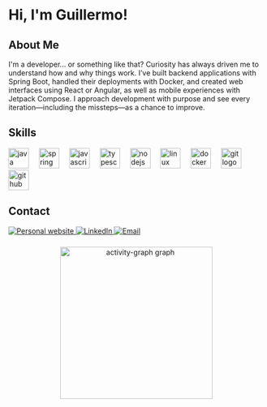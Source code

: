 
# Hi, I'm Guillermo! 


## About Me
I'm a developer... or something like that?
Curiosity has always driven me to understand how and why things work. I’ve built backend applications with Spring Boot, handled their deployments with Docker, and created web interfaces using React or Angular, as well as mobile experiences with Jetpack Compose. I approach development with purpose and see every iteration—including the missteps—as a chance to improve.


## Skills

<div align="left">
  <img src="https://cdn.jsdelivr.net/gh/devicons/devicon/icons/java/java-original.svg" height="40" alt="java logo"  />
  <img width="12" />
  <img src="https://cdn.jsdelivr.net/gh/devicons/devicon/icons/spring/spring-original.svg" height="40" alt="spring logo"  />
  <img width="12" />
  <img src="https://cdn.jsdelivr.net/gh/devicons/devicon/icons/javascript/javascript-original.svg" height="40" alt="javascript logo"  />
  <img width="12" />
  <img src="https://cdn.jsdelivr.net/gh/devicons/devicon/icons/typescript/typescript-original.svg" height="40" alt="typescript logo"  />
  <img width="12" />
  <img src="https://cdn.jsdelivr.net/gh/devicons/devicon/icons/nodejs/nodejs-original.svg" height="40" alt="nodejs logo"  />
  <img width="12" />
  <img src="https://cdn.jsdelivr.net/gh/devicons/devicon/icons/linux/linux-original.svg" height="40" alt="linux logo"  />
  <img width="12" />
  <img src="https://cdn.jsdelivr.net/gh/devicons/devicon/icons/docker/docker-original.svg" height="40" alt="docker logo"  />
  <img width="12" />
  <img src="https://cdn.jsdelivr.net/gh/devicons/devicon/icons/git/git-original.svg" height="40" alt="git logo"  />
  <img width="12" />
  <img src="https://cdn.jsdelivr.net/gh/devicons/devicon/icons/github/github-original.svg" height="40" alt="github logo"  />
</div>

###


## Contact

<a href="https://guillermo-ps.vercel.app" target="_blank" rel="noopener noreferrer">
  <img src="https://img.shields.io/badge/personal_website-GP-4285F4?style=for-the-badge&logo=googlechrome&logoColor=white&labelColor=101010" alt="Personal website" />
</a>
<a href="https://www.linkedin.com/in/lguilleps" target="_blank" rel="noopener noreferrer">
  <img src="https://img.shields.io/badge/LinkedIn-@guilleps-487FCF?style=for-the-badge&logo=LinkedIn&logoColor=white&labelColor=101010" alt="LinkedIn" />
</a>
<a href="mailto:nothicc04@gmail.com" target="_blank" rel="noopener noreferrer">
  <img src="https://img.shields.io/badge/nothicc04@gmail.com-email-D14836?style=for-the-badge&logo=gmail&logoColor=white&labelColor=101010" alt="Email" />
</a>

###


###

<div align="center">
  <img src="https://github-readme-activity-graph.vercel.app/graph?username=guilleps&radius=16&theme=tokyo-night&area=true&order=5" height="300" alt="activity-graph graph"  />
</div>

###
